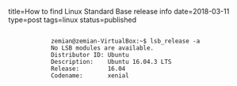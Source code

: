 title=How to find Linux Standard Base release info
date=2018-03-11
type=post
tags=linux
status=published
~~~~~~

            zemian@zemian-VirtualBox:~$ lsb_release -a
            No LSB modules are available.
            Distributor ID: Ubuntu
            Description:    Ubuntu 16.04.3 LTS
            Release:        16.04
            Codename:       xenial
